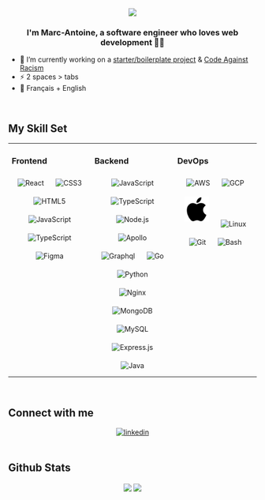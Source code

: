 <div align="center">
<img src="https://chevalmuscle.github.io/images/logical-vs-creative.png" align="center" height="" width="600" />
</div>

### <div align="center">I'm Marc-Antoine, a software engineer who loves web development 👨‍💻</div>

- 🔭 I’m currently working on a [starter/boilerplate project](https://github.com/Chevalmuscle/react-apollo-template) & [Code Against Racism](https://github.com/codeAgainstRacism/codeagainstracism.org/)
- ⚡ 2 spaces > tabs
- 👅 Français + English

<br/>

## My Skill Set

<table><tr><td valign="top" width="33%">

### Frontend

<div align="center">
<img style="margin: 10px" src="https://devicons.github.io/devicon/devicon.git/icons/react/react-original-wordmark.svg" alt="React" height="50" />
<img style="margin: 10px" src="https://devicons.github.io/devicon/devicon.git/icons/css3/css3-original-wordmark.svg" alt="CSS3" height="50" />
<img style="margin: 10px" src="https://devicons.github.io/devicon/devicon.git/icons/html5/html5-original-wordmark.svg" alt="HTML5" height="50" />
<img style="margin: 10px" src="https://devicons.github.io/devicon/devicon.git/icons/javascript/javascript-original.svg" alt="JavaScript" height="50" />
<img style="margin: 10px" src="https://devicons.github.io/devicon/devicon.git/icons/typescript/typescript-original.svg" alt="TypeScript" height="50" />
<img style="margin: 10px" src="https://www.vectorlogo.zone/logos/figma/figma-icon.svg" alt="Figma" height="50" />
</div></td><td valign="top" width="33%">

### Backend

<div align="center">
<img style="margin: 10px" src="https://devicons.github.io/devicon/devicon.git/icons/javascript/javascript-original.svg" alt="JavaScript" height="50" />
<img style="margin: 10px" src="https://devicons.github.io/devicon/devicon.git/icons/typescript/typescript-original.svg" alt="TypeScript" height="50" />
<img style="margin: 10px" src="https://devicons.github.io/devicon/devicon.git/icons/nodejs/nodejs-original-wordmark.svg" alt="Node.js" height="50" />
<img style="margin: 10px" src="https://cdn.worldvectorlogo.com/logos/apollo-graphql-compact.svg" alt="Apollo" height="50" />
<img style="margin: 10px" src="https://upload.wikimedia.org/wikipedia/commons/thumb/1/17/GraphQL_Logo.svg/1024px-GraphQL_Logo.svg.png" alt="Graphql" height="50" />
<img style="margin: 10px" src="https://devicons.github.io/devicon/devicon.git/icons/go/go-original.svg" alt="Go" height="50" />
<img style="margin: 10px" src="https://devicons.github.io/devicon/devicon.git/icons/python/python-original.svg" alt="Python" height="50" />
<img style="margin: 10px" src="https://devicons.github.io/devicon/devicon.git/icons/nginx/nginx-original.svg" alt="Nginx" height="50" />
<img style="margin: 10px" src="https://devicons.github.io/devicon/devicon.git/icons/mongodb/mongodb-original-wordmark.svg" alt="MongoDB" height="50" />
<img style="margin: 10px" src="https://devicons.github.io/devicon/devicon.git/icons/mysql/mysql-original-wordmark.svg" alt="MySQL" height="50" />
<img style="margin: 10px" src="https://devicons.github.io/devicon/devicon.git/icons/express/express-original-wordmark.svg" alt="Express.js" height="50" />
<img style="margin: 10px" src="https://devicons.github.io/devicon/devicon.git/icons/java/java-original-wordmark.svg" alt="Java" height="50" />
</div></td><td valign="top" width="33%">

### DevOps

<div align="center">
<img style="margin: 10px" src="https://devicons.github.io/devicon/devicon.git/icons/amazonwebservices/amazonwebservices-original-wordmark.svg" alt="AWS" height="50" />
<img style="margin: 10px" src="https://www.vectorlogo.zone/logos/google_cloud/google_cloud-icon.svg" alt="GCP" height="50" />
<img style="margin: 10px" src="https://github.com/devicons/devicon/blob/master/icons/apple/apple-original.svg" alt="Apple" height="50" />
<img style="margin: 10px" src="https://devicons.github.io/devicon/devicon.git/icons/linux/linux-original.svg" alt="Linux" height="50" />
<img style="margin: 10px" src="https://www.vectorlogo.zone/logos/git-scm/git-scm-icon.svg" alt="Git" height="50" />
<img style="margin: 10px" src="https://www.vectorlogo.zone/logos/gnu_bash/gnu_bash-icon.svg" alt="Bash" height="50" />
</div></td></tr></table>

<br/>

## Connect with me

<div align="center">
  <a href="https://linkedin.com/in/marc-antoine-jean" target="_blank">
    <img src=https://img.shields.io/badge/linkedin-%231E77B5.svg?&style=for-the-badge&logo=linkedin&logoColor=white alt=linkedin style="margin-bottom: 5px;" />
  </a>
</div>

<br/>

## Github Stats

<div align="center">
  <img src="https://github-readme-stats.vercel.app/api?username=chevalmuscle&show_icons=true&count_private=true" align="center" />
  <img src="https://github-readme-stats.vercel.app/api/top-langs/?username=chevalmuscle" align="center"/>
</div>
<br />
